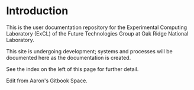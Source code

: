 # Introduction

This is the user documentation repository for the Experimental Computing Laboratory \(ExCL\) of the Future Technologies Group at Oak Ridge National Laboratory.

This site is undergoing development; systems and processes will be documented here as the documentation is created.

See the index on the left of this page for further detail.

Edit from Aaron's Gitbook Space.

